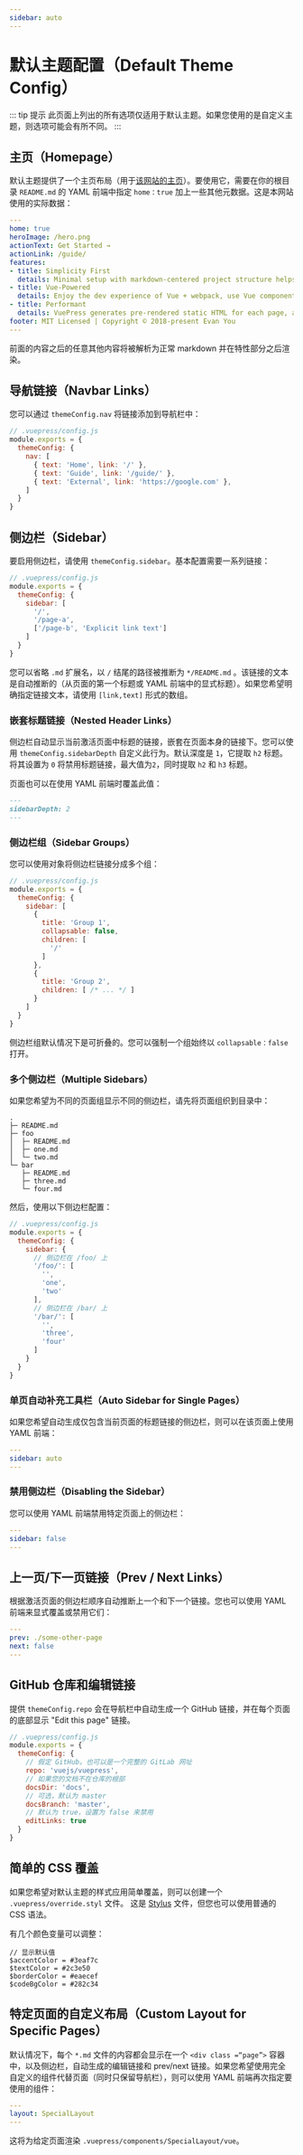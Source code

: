 ```yaml
---
sidebar: auto
---
```


# 默认主题配置（Default Theme Config）

::: tip 提示
此页面上列出的所有选项仅适用于默认主题。如果您使用的是自定义主题，则选项可能会有所不同。
:::

## 主页（Homepage）

默认主题提供了一个主页布局（用于[该网站的主页](/)）。要使用它，需要在你的根目录 `README.md` 的 YAML 前端中指定 `home：true` 加上一些其他元数据。这是本网站使用的实际数据：

``` yaml
---
home: true
heroImage: /hero.png
actionText: Get Started →
actionLink: /guide/
features:
- title: Simplicity First
  details: Minimal setup with markdown-centered project structure helps you focus on writing.
- title: Vue-Powered
  details: Enjoy the dev experience of Vue + webpack, use Vue components in markdown, and develop custom themes with Vue.
- title: Performant
  details: VuePress generates pre-rendered static HTML for each page, and runs as an SPA once a page is loaded.
footer: MIT Licensed | Copyright © 2018-present Evan You
---
```

前面的内容之后的任意其他内容将被解析为正常 markdown 并在特性部分之后渲染。

## 导航链接（Navbar Links）

您可以通过 `themeConfig.nav` 将链接添加到导航栏中：

``` js
// .vuepress/config.js
module.exports = {
  themeConfig: {
    nav: [
      { text: 'Home', link: '/' },
      { text: 'Guide', link: '/guide/' },
      { text: 'External', link: 'https://google.com' },
    ]
  }
}
```

## 侧边栏（Sidebar）

要启用侧边栏，请使用 `themeConfig.sidebar`。基本配置需要一系列链接：

``` js
// .vuepress/config.js
module.exports = {
  themeConfig: {
    sidebar: [
      '/',
      '/page-a',
      ['/page-b', 'Explicit link text']
    ]
  }
}
```

您可以省略 `.md` 扩展名，以 `/` 结尾的路径被推断为 `*/README.md` 。该链接的文本是自动推断的（从页面的第一个标题或 YAML 前端中的显式标题）。如果您希望明确指定链接文本，请使用 `[link,text]` 形式的数组。

### 嵌套标题链接（Nested Header Links）

侧边栏自动显示当前激活页面中标题的链接，嵌套在页面本身的链接下。您可以使用 `themeConfig.sidebarDepth` 自定义此行为。默认深度是 `1`，它提取 `h2` 标题。将其设置为 `0` 将禁用标题链接，最大值为`2`，同时提取 `h2` 和 `h3` 标题。

页面也可以在使用 YAML 前端时覆盖此值：

``` md
---
sidebarDepth: 2
---
```

### 侧边栏组（Sidebar Groups）

您可以使用对象将侧边栏链接分成多个组：

``` js
// .vuepress/config.js
module.exports = {
  themeConfig: {
    sidebar: [
      {
        title: 'Group 1',
        collapsable: false,
        children: [
          '/'
        ]
      },
      {
        title: 'Group 2',
        children: [ /* ... */ ]
      }
    ]
  }
}
```

侧边栏组默认情况下是可折叠的。您可以强制一个组始终以 `collapsable：false` 打开。

### 多个侧边栏（Multiple Sidebars）

如果您希望为不同的页面组显示不同的侧边栏，请先将页面组织到目录中：

```
.
├─ README.md
├─ foo
│  ├─ README.md
│  ├─ one.md
│  └─ two.md
└─ bar
   ├─ README.md
   ├─ three.md
   └─ four.md
```

然后，使用以下侧边栏配置：

``` js
// .vuepress/config.js
module.exports = {
  themeConfig: {
    sidebar: {
      // 侧边栏在 /foo/ 上
      '/foo/': [
        '',
        'one',
        'two'
      ],
      // 侧边栏在 /bar/ 上
      '/bar/': [
        '',
        'three',
        'four'
      ]
    }
  }
}
```

### 单页自动补充工具栏（Auto Sidebar for Single Pages）

如果您希望自动生成仅包含当前页面的标题链接的侧边栏，则可以在该页面上使用 YAML 前端：

``` yaml
---
sidebar: auto
---
```

### 禁用侧边栏（Disabling the Sidebar）

您可以使用 YAML 前端禁用特定页面上的侧边栏：

``` yaml
---
sidebar: false
---
```

## 上一页/下一页链接（Prev / Next Links）

根据激活页面的侧边栏顺序自动推断上一个和下一个链接。您也可以使用 YAML 前端来显式覆盖或禁用它们：

``` yaml
---
prev: ./some-other-page
next: false
---
```

## GitHub 仓库和编辑链接

提供 `themeConfig.repo` 会在导航栏中自动生成一个 GitHub 链接，并在每个页面的底部显示 "Edit this page" 链接。

``` js
// .vuepress/config.js
module.exports = {
  themeConfig: {
    // 假定 GitHub。也可以是一个完整的 GitLab 网址
    repo: 'vuejs/vuepress',
    // 如果您的文档不在仓库的根部
    docsDir: 'docs',
    // 可选，默认为 master
    docsBranch: 'master',
    // 默认为 true，设置为 false 来禁用
    editLinks: true
  }
}
```

## 简单的 CSS 覆盖

如果您希望对默认主题的样式应用简单覆盖，则可以创建一个 `.vuepress/override.styl` 文件。 这是 [Stylus](http://stylus-lang.com/) 文件，但您也可以使用普通的 CSS 语法。

有几个颜色变量可以调整：

``` stylus
// 显示默认值
$accentColor = #3eaf7c
$textColor = #2c3e50
$borderColor = #eaecef
$codeBgColor = #282c34
```

## 特定页面的自定义布局（Custom Layout for Specific Pages）

默认情况下，每个 `*.md` 文件的内容都会显示在一个 `<div class =“page”>` 容器中，以及侧边栏，自动生成的编辑链接和 prev/next 链接。如果您希望使用完全自定义的组件代替页面（同时只保留导航栏），则可以使用 YAML 前端再次指定要使用的组件：

``` yaml
---
layout: SpecialLayout
---
```

这将为给定页面渲染 `.vuepress/components/SpecialLayout/vue`。
